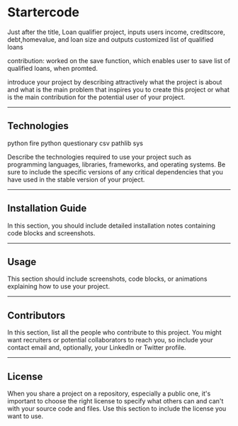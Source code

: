 # Startercode

Just after the title,
Loan qualifier project, inputs users income, creditscore, debt,homevalue, and loan size and outputs customized list of qualified loans

contribution: worked on the save function, which enables user to save list of qualified loans, when promted.

 introduce your project by describing attractively what the project is about and what is the main problem that inspires you to create this project or what is the main contribution for the potential user of your project.

---

## Technologies

python fire
python questionary
csv
pathlib
sys

Describe the technologies required to use your project such as programming languages, libraries, frameworks, and operating systems. Be sure to include the specific versions of any critical dependencies that you have used in the stable version of your project.

---

## Installation Guide

In this section, you should include detailed installation notes containing code blocks and screenshots.

---

## Usage

This section should include screenshots, code blocks, or animations explaining how to use your project.

---

## Contributors

In this section, list all the people who contribute to this project. You might want recruiters or potential collaborators to reach you, so include your contact email and, optionally, your LinkedIn or Twitter profile.

---

## License

When you share a project on a repository, especially a public one, it's important to choose the right license to specify what others can and can't with your source code and files. Use this section to include the license you want to use.
